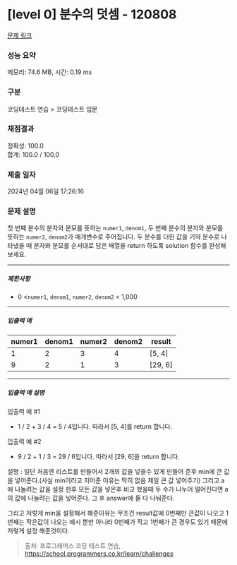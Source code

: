 # [level 0] 분수의 덧셈 - 120808 

[문제 링크](https://school.programmers.co.kr/learn/courses/30/lessons/120808) 

### 성능 요약

메모리: 74.6 MB, 시간: 0.19 ms

### 구분

코딩테스트 연습 > 코딩테스트 입문

### 채점결과

정확성: 100.0<br/>합계: 100.0 / 100.0

### 제출 일자

2024년 04월 06일 17:26:16

### 문제 설명

<p>첫 번째 분수의 분자와 분모를 뜻하는 <code>numer1</code>, <code>denom1</code>, 두 번째 분수의 분자와 분모를 뜻하는 <code>numer2</code>, <code>denom2</code>가 매개변수로 주어집니다. 두 분수를 더한 값을 기약 분수로 나타냈을 때 분자와 분모를 순서대로 담은 배열을 return 하도록 solution 함수를 완성해보세요.</p>

<hr>

<h5>제한사항</h5>

<ul>
<li>0 &lt;<code>numer1</code>, <code>denom1</code>,&nbsp;<code>numer2</code>, <code>denom2</code> &lt; 1,000</li>
</ul>

<hr>

<h5>입출력 예</h5>
<table class="table">
        <thead><tr>
<th>numer1</th>
<th>denom1</th>
<th>numer2</th>
<th>denom2</th>
<th>result</th>
</tr>
</thead>
        <tbody><tr>
<td>1</td>
<td>2</td>
<td>3</td>
<td>4</td>
<td>[5, 4]</td>
</tr>
<tr>
<td>9</td>
<td>2</td>
<td>1</td>
<td>3</td>
<td>[29, 6]</td>
</tr>
</tbody>
      </table>
<hr>

<h5>입출력 예 설명</h5>

<p>입출력 예 #1</p>

<ul>
<li>1 / 2 + 3 / 4 = 5 / 4입니다. 따라서 [5, 4]를 return 합니다.</li>
</ul>

<p>입출력 예 #2</p>

<ul>
<li>9 / 2 + 1 / 3 = 29 / 6입니다. 따라서 [29, 6]을 return 합니다.</li>
</ul>

설명 : 일단 처음엔 리스트를 만들어서 2개의 값을 넣을수 있게 만들어 준후
min에 큰 값을 넣어준다.(사실 min이라고 지어준 이유는 딱히 없음 제일 큰 값 넣어주기)
그리고 a에 나눌려는 값을 설정 한후 모든 값을 넣은후 비교 했을때 두 수가 나누어 떨어진다면
a의 값에 나눌려는 값을 넣어준다. 그 후 answer에 둘 다 나눠준다.

그리고 저렇게 min을 설정해서 해준이유는
무조건 result값에 0번째만 큰값이 나오고 1번째는 작은값이 나오는 예시 뿐만 아니라
0번째가 작고 1번째가 큰 경우도 있기 때문에 저렇게 설정 해준것이다.

> 출처: 프로그래머스 코딩 테스트 연습, https://school.programmers.co.kr/learn/challenges
